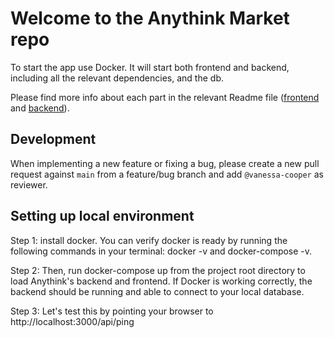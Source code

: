 # Welcome to the Anythink Market repo

To start the app use Docker. It will start both frontend and backend, including all the relevant dependencies, and the db.

Please find more info about each part in the relevant Readme file ([frontend](frontend/readme.md) and [backend](backend/README.md)).

## Development

When implementing a new feature or fixing a bug, please create a new pull request against `main` from a feature/bug branch and add `@vanessa-cooper` as reviewer.

## Setting up local environment

Step 1: install docker. You can verify docker is ready by running the following commands in your terminal: docker -v and docker-compose -v.

Step 2: Then, run docker-compose up from the project root directory to load Anythink's backend and frontend.
If Docker is working correctly, the backend should be running and able to connect to your local database.

Step 3: Let's test this by pointing your browser to http://localhost:3000/api/ping